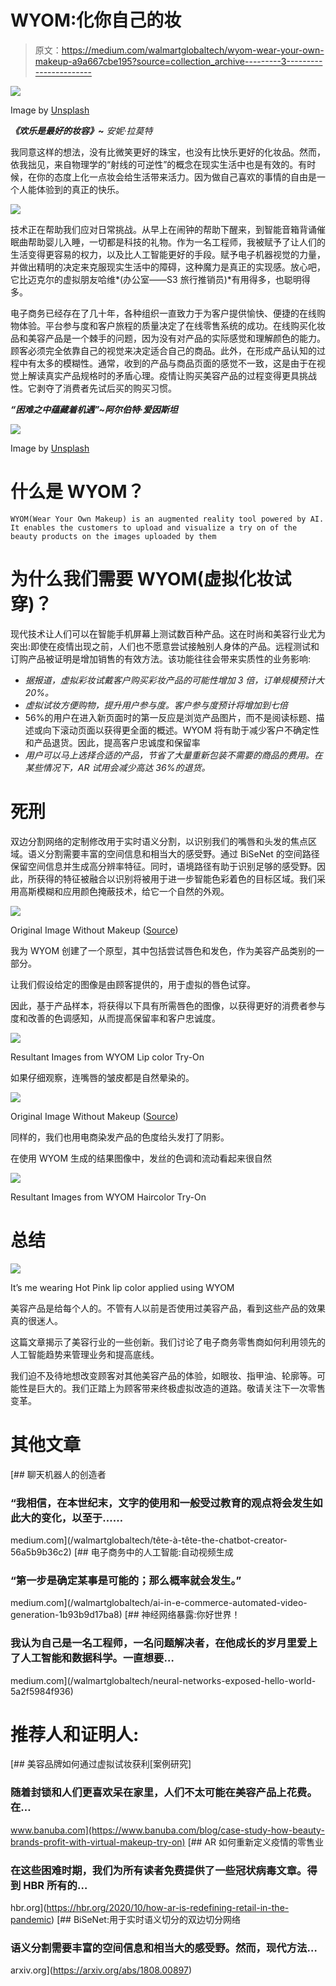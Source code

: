 # WYOM:化你自己的妆

> 原文：<https://medium.com/walmartglobaltech/wyom-wear-your-own-makeup-a9a667cbe195?source=collection_archive---------3----------------------->

![](img/672bc97a00c4c206ae6b495c80ec7cb1.png)

Image by [Unsplash](https://unsplash.com/photos/ceWgSMd8rvQ)

***《欢乐是最好的妆容》~*** *安妮·拉莫特*

我同意这样的想法，没有比微笑更好的珠宝，也没有比快乐更好的化妆品。然而，依我拙见，来自物理学的“射线的可逆性”的概念在现实生活中也是有效的。有时候，在你的态度上化一点妆会给生活带来活力。因为做自己喜欢的事情的自由是一个人能体验到的真正的快乐。

![](img/acb38660e06cf6b2cdf34ad22bbe4b78.png)

技术正在帮助我们应对日常挑战。从早上在闹钟的帮助下醒来，到智能音箱背诵催眠曲帮助婴儿入睡，一切都是科技的礼物。作为一名工程师，我被赋予了让人们的生活变得更容易的权力，以及比人工智能更好的手段。赋予电子机器视觉的力量，并做出精明的决定来克服现实生活中的障碍，这种魔力是真正的实现感。放心吧，它比迈克尔的虚拟朋友哈维*(办公室——S3 旅行推销员)*有用得多，也聪明得多。

电子商务已经存在了几十年，各种组织一直致力于为客户提供愉快、便捷的在线购物体验。平台参与度和客户旅程的质量决定了在线零售系统的成功。在线购买化妆品和美容产品是一个棘手的问题，因为没有对产品的实际感觉和理解颜色的能力。顾客必须完全依靠自己的视觉来决定适合自己的商品。此外，在形成产品认知的过程中有太多的模糊性。通常，收到的产品与商品页面的感觉不一致，这是由于在视觉上解读真实产品规格时的矛盾心理。疫情让购买美容产品的过程变得更具挑战性。它剥夺了消费者先试后买的购买习惯。

***“困难之中蕴藏着机遇”~阿尔伯特·爱因斯坦***

![](img/1a5a2d015a4885c0a0b51725b12f3070.png)

Image by [Unsplash](https://unsplash.com/photos/1dwRuFgDr0o)

# 什么是 WYOM？

```
WYOM(Wear Your Own Makeup) is an augmented reality tool powered by AI. It enables the customers to upload and visualize a try on of the beauty products on the images uploaded by them
```

# 为什么我们需要 WYOM(虚拟化妆试穿)？

现代技术让人们可以在智能手机屏幕上测试数百种产品。这在时尚和美容行业尤为突出:即使在疫情出现之前，人们也不愿意尝试接触别人身体的产品。远程测试和订购产品被证明是增加销售的有效方法。该功能往往会带来实质性的业务影响:

*   *据报道，虚拟彩妆试戴客户购买彩妆产品的可能性增加 3 倍，订单规模预计大 20%。*
*   *虚拟试妆方便购物，提升用户参与度。客户参与度预计将增加到七倍*
*   56%的用户在进入新页面时的第一反应是浏览产品图片，而不是阅读标题、描述或向下滚动页面以获得更全面的概述。WYOM 将有助于减少客户不确定性和产品退货。因此，提高客户忠诚度和保留率
*   *用户可以马上选择合适的产品，节省了大量重新包装不需要的商品的费用。在某些情况下，AR 试用会减少高达 36%的退货。*

# 死刑

双边分割网络的定制修改用于实时语义分割，以识别我们的嘴唇和头发的焦点区域。语义分割需要丰富的空间信息和相当大的感受野。通过 BiSeNet 的空间路径保留空间信息并生成高分辨率特征。同时，语境路径有助于识别足够的感受野。因此，所获得的特征被融合以识别将被用于进一步智能色彩着色的目标区域。我们采用高斯模糊和应用颜色掩蔽技术，给它一个自然的外观。

![](img/846526a480fc15eaf412b215547d53ad.png)

Original Image Without Makeup ([Source](https://in.pinterest.com/pin/649222102502716565/))

我为 WYOM 创建了一个原型，其中包括尝试唇色和发色，作为美容产品类别的一部分。

让我们假设给定的图像是由顾客提供的，用于虚拟的唇色试穿。

因此，基于产品样本，将获得以下具有所需唇色的图像，以获得更好的消费者参与度和改善的色调感知，从而提高保留率和客户忠诚度。

![](img/473f214c7fd1fe5e2a8c34b61622355e.png)

Resultant Images from WYOM Lip color Try-On

如果仔细观察，连嘴唇的皱皮都是自然晕染的。

![](img/51615c262ee5ba85d70c481732c9004b.png)

Original Image Without Makeup ([Source](https://in.pinterest.com/))

同样的，我们也用电商染发产品的色度给头发打了阴影。

在使用 WYOM 生成的结果图像中，发丝的色调和流动看起来很自然

![](img/f7aff01b083defc07b42cd1c45e45adf.png)

Resultant Images from WYOM Haircolor Try-On

# 总结

![](img/0953d76bdfdefbc8b0b3064a9a7227c6.png)

It’s me wearing Hot Pink lip color applied using WYOM

美容产品是给每个人的。不管有人以前是否使用过美容产品，看到这些产品的效果真的很迷人。

这篇文章揭示了美容行业的一些创新。我们讨论了电子商务零售商如何利用领先的人工智能趋势来管理业务和提高底线。

我们迫不及待地想改变顾客对其他美容产品的体验，如眼妆、指甲油、轮廓等。可能性是巨大的。我们正踏上为顾客带来终极虚拟改造的道路。敬请关注下一次零售变革。

# 其他文章

[](/walmartglobaltech/tête-à-tête-the-chatbot-creator-56a5b9b36c2) [## 聊天机器人的创造者

### “我相信，在本世纪末，文字的使用和一般受过教育的观点将会发生如此大的变化，以至于……

medium.com](/walmartglobaltech/tête-à-tête-the-chatbot-creator-56a5b9b36c2) [](/walmartglobaltech/ai-in-e-commerce-automated-video-generation-1b93b9d17ba8) [## 电子商务中的人工智能:自动视频生成

### “第一步是确定某事是可能的；那么概率就会发生。”

medium.com](/walmartglobaltech/ai-in-e-commerce-automated-video-generation-1b93b9d17ba8) [](/walmartglobaltech/neural-networks-exposed-hello-world-5a2f5984f936) [## 神经网络暴露:你好世界！

### 我认为自己是一名工程师，一名问题解决者，在他成长的岁月里爱上了人工智能和数据科学。一直想要…

medium.com](/walmartglobaltech/neural-networks-exposed-hello-world-5a2f5984f936) 

# 推荐人和证明人:

 [## 美容品牌如何通过虚拟试妆获利[案例研究]

### 随着封锁和人们更喜欢呆在家里，人们不太可能在美容产品上花费。在…

www.banuba.com](https://www.banuba.com/blog/case-study-how-beauty-brands-profit-with-virtual-makeup-try-on) [](https://hbr.org/2020/10/how-ar-is-redefining-retail-in-the-pandemic) [## AR 如何重新定义疫情的零售业

### 在这些困难时期，我们为所有读者免费提供了一些冠状病毒文章。得到 HBR 所有的…

hbr.org](https://hbr.org/2020/10/how-ar-is-redefining-retail-in-the-pandemic) [](https://arxiv.org/abs/1808.00897) [## BiSeNet:用于实时语义切分的双边切分网络

### 语义分割需要丰富的空间信息和相当大的感受野。然而，现代方法…

arxiv.org](https://arxiv.org/abs/1808.00897)